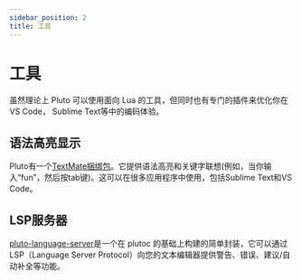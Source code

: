 ```yaml
---
sidebar_position: 2
title: 工具
---
```


# 工具

虽然理论上 Pluto 可以使用面向 Lua 的工具，但同时也有专门的插件来优化你在VS Code， Sublime Text等中的编码体验。

## 语法高亮显示

Pluto有一个[TextMate捆绑包](https://github.com/PlutoLang/Syntax-Highlighting)。它提供语法高亮和关键字联想(例如，当你输入“fun”，然后按tab键)。这可以在很多应用程序中使用，包括Sublime Text和VS Code。

## LSP服务器

[pluto-language-server](https://github.com/PlutoLang/pluto-language-server)是一个在 plutoc 的基础上构建的简单封装，它可以通过 LSP（Language Server Protocol）向您的文本编辑器提供警告、错误、建议/自动补全等功能。
